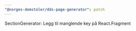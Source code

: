 ```yaml
---
"@norges-domstoler/dds-page-generator": patch
---
```


SectionGenerator: Legg til manglende key på React.Fragment
